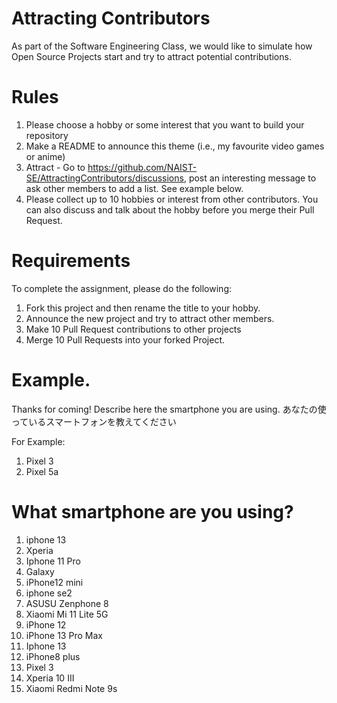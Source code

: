 # Attracting Contributors
As part of the Software Engineering Class, we would like to simulate how Open Source Projects start and try to attract potential contributions.

# Rules

1. Please choose a hobby or some interest that you want to build your repository
2. Make a README to announce this theme (i.e., my favourite video games or anime)
3. Attract - Go to https://github.com/NAIST-SE/AttractingContributors/discussions, post an interesting message to ask other members to add a list. See example below.
4. Please collect up to 10 hobbies or interest from other contributors. You can also discuss and talk about the hobby before you merge their Pull Request.

# Requirements
To complete the assignment, please do the following:
1. Fork this project and then rename the title to your hobby. 
2. Announce the new project and try to attract other members.
3. Make 10 Pull Request contributions to other projects
4. Merge 10 Pull Requests into your forked Project.

# Example. 
Thanks for coming!
Describe here the smartphone you are using.
あなたの使っているスマートフォンを教えてください

For Example:
1. Pixel 3
2. Pixel 5a

# What smartphone are you using?
1. iphone 13
1. Xperia
1. Iphone 11 Pro
1. Galaxy
1. iPhone12 mini
1. iphone se2
1. ASUSU Zenphone 8
1. Xiaomi Mi 11 Lite 5G
1. iPhone 12
1. iPhone 13 Pro Max
1. Iphone 13
1. iPhone8 plus
1. Pixel 3
1. Xperia 10 III
1. Xiaomi Redmi Note 9s
